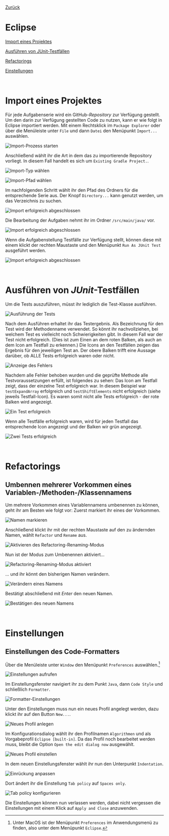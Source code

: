 [Zurück](index.md)

# Eclipse

[Import eines Projektes](#import-eines-projektes)

[Ausführen von JUnit-Testfällen](#ausführen-von-junit-testfällen)

[Refactorings](#refactorings)

[Einstellungen](#einstellungen)

<br/>

# Import eines Projektes

Für jede Aufgabenserie wird ein GitHub-_Repository_ zur Verfügung gestellt.
Um den darin zur Verfügung gestellten Code zu nutzen, kann er wie folgt in Eclipse importiert werden.
Mit einem Rechtsklick im `Package Explorer` oder über die Menüleiste unter `File` und dann `Datei` den Menüpunkt `Import...` auswählen.

![Import-Prozess starten](images/import/screen1.png)


Anschließend wählt ihr die Art in dem das zu importierende Repository vorliegt. In diesem Fall handelt es sich um `Existing Gradle Project.`.

![Import-Typ wählen](images/import/screen2.png)


![Import-Pfad wählen](images/import/screen3.png)


Im nachfolgenden Schritt wählt ihr den Pfad des Ordners für die entsprechende Serie aus.
Der Knopf `Directory...` kann genutzt werden, um das Verzeichnis zu suchen.

![Import erfolgreich abgeschlossen](images/import/screen4.png)


Die Bearbeitung der Aufgaben nehmt ihr im Ordner `/src/main/java/` vor.

![Import erfolgreich abgeschlossen](images/import/screen5.png)


Wenn die Aufgabenstellung Testfälle zur Verfügung stellt, können diese mit einem klickt der rechten Maustaste und den Menüpunkt `Run As JUnit Test` ausgeführt werden.

![Import erfolgreich abgeschlossen](images/import/screen6.png)

 <br/>

# Ausführen von _JUnit_-Testfällen

Um die Tests auszuführen, müsst ihr lediglich die Test-Klasse ausführen.

![Ausführung der Tests](images/junit/screen1.png)

Nach dem Ausführen erhaltet ihr das Testergebnis.
Als Bezeichnung für den Test wird der Methodenname verwendet.
So könnt ihr nachvollziehen, bei welchem Test es vielleicht noch Schwierigkeiten gibt.
In diesem Fall war der Test nicht erfolgreich. (Dies ist zum Einen an dem roten Balken, als auch an dem Icon am Testfall zu erkennen.)
Die Icons an den Testfällen zeigen das Ergebnis für den jeweiligen Test an.
Der obere Balken trifft eine Aussage darüber, ob ALLE Tests erfolgreich waren oder nicht.

![Anzeige des Fehlers](images/junit/screen2.png)


Nachdem alle Fehler behoben wurden und die geprüfte Methode alle Testvoraussetzungen erfüllt, ist folgendes zu sehen:
Das Icon am Testfall zeigt, dass der einzelne Test erfolgreich war.
In diesem Beispiel war `testExpandArray` erfolgreich und `testShiftElements` nicht erfolgreich (siehe jeweils Testfall-Icon).
Es waren somit nicht alle Tests erfolgreich - der rote Balken wird angezeigt.

![Ein Test erfolgreich](images/junit/screen3.png)


Wenn alle Testfälle erfolgreich waren, wird für jeden Testfall das entsprechende Icon angezeigt und der Balken wir grün angezeigt.

![Zwei Tests erfolgreich](images/junit/screen4.png)

<br/>

# Refactorings


## Umbennen mehrerer Vorkommen eines Variablen-/Methoden-/Klassennamens

Um mehrere Vorkommen eines Variablennamens umbenennen zu können, geht ihr am Besten wie folgt vor:
Zuerst markiert ihr eines der Vorkommen.

![Namen markieren](images/functions/rename/screen1.png)


Anschließend klickt ihr mit der rechten Maustaste auf den zu ändernden Namen, wählt `Refactor` und `Rename` aus.

![Aktivieren des Refactoring-Renaming-Modus](images/functions/rename/screen2.png)


Nun ist der Modus zum Umbenennen aktiviert...

![Refactoring-Renaming-Modus aktiviert](images/functions/rename/screen3.png)


... und ihr könnt den bisherigen Namen verändern.

![Verändern eines Namens](images/functions/rename/screen4.png)


Bestätigt abschließend mit _Enter_ den neuen Namen.

![Bestätigen des neuen Namens](images/functions/rename/screen5.png)

<br/>

# Einstellungen

## Einstellungen des Code-Formatters

Über die Menüleiste unter `Window` den Menüpunkt `Preferences` auswählen.[^macos]

[^macos]: Unter MacOS ist der Menüpunkt `Preferences` im Anwendungsmenü zu finden, also unter dem Menüpunkt `Eclipse`.

![Einstellungen aufrufen](images/settings/formatter/screen1.png)


Im Einstellungsfenster navigiert ihr zu dem Punkt `Java`, dann `Code Style` und schließlich `Formatter`.

![Formatter-Einstellungen](images/settings/formatter/screen2.png)


Unter den Einstellungen muss nun ein neues Profil angelegt werden, dazu klickt ihr auf den Button `New...`.

![Neues Profil anlegen](images/settings/formatter/screen3.png)


Im Konfigurationsdialog wählt ihr den Profilnamen `Algorithmen` und als Vorgabeprofil `Eclipse [built-in]`. Da das Profil noch bearbeitet werden muss, bleibt die Option `Open the edit dialog now` ausgewählt.

![Neues Profil einstellen](images/settings/formatter/screen4.png)


In dem neuen Einstellungsfenster wählt ihr nun den Unterpunkt `Indentation`.

![Einrückung anpassen](images/settings/formatter/screen5.png)


Dort ändert ihr die Einstellung `Tab policy` auf `Spaces only`.

![Tab policy konfigurieren](images/settings/formatter/screen6.png)


Die Einstellungen können nun verlassen werden, dabei nicht vergessen die Einstellungen mit einem Klick auf `Apply and Close` anzuwenden.
